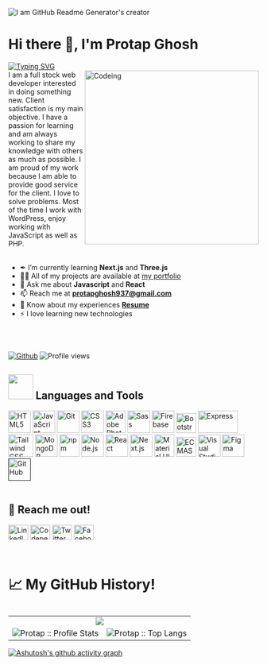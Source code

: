 ![I am GitHub Readme Generator's creator](https://www.digitaladlectio.com/wp-content/uploads/2020/04/New-PNC-Animated-Banners.gif)
# <h1 align=""> Hi there 👋, I'm Protap Ghosh </h1>
[![Typing SVG](https://readme-typing-svg.herokuapp.com?font=Oleo+Script+Swash+Caps&size=22&pause=1000&color=F26624&width=435&lines=Full+Stack+Web+Developer)](https://git.io/typing-svg)
<br/>
<img align="right" height="" width="350" alt="Codeing" src="https://moldech.com/wp-content/uploads/2022/07/96143-developer.gif">
I am a full stock web developer interested in doing something new. Client satisfaction is my main objective. I have a passion for learning and am always working to share my knowledge with others as much as possible. I am proud of my work because I am able to provide good service for the client. I love to solve problems. Most of the time I work with WordPress, enjoy working with JavaScript as well as PHP.
<br/>
<br/>


- ✒ I’m currently learning <strong>Next.js</strong> and <strong>Three.js</strong>
- 👨‍💻 All of my projects are available at <a href="https://protap-ghosh.web.app" target="_blank">my portfolio</a>
- 💬 Ask me about <strong>Javascript</strong> and <strong>React</strong> 
- 📫 Reach me at <strong>protapghosh937@gmail.com</strong>
- 📄 Know about my experiences <strong><a href="https://drive.google.com/file/d/1xRWSXTv3n0YHHEz5875zBqxsWb_8Mlzx/view?usp=sharing" target="_blank">Resume</a></strong>
- ⚡ I love learning new technologies

<br/>
<br/>

[![Github](https://img.shields.io/github/followers/protapkrghosh?label=Follow&style=social)](https://github.com/protapkrghosh)&nbsp;![Profile views](https://gpvc.arturio.dev/protapkrghosh)

## <span><img src = "https://media2.giphy.com/media/QssGEmpkyEOhBCb7e1/giphy.gif?cid=ecf05e47a0n3gi1bfqntqmob8g9aid1oyj2wr3ds3mg700bl&rid=giphy.gif" width='50' />&nbsp;Languages and Tools</span>

<div align="left">
 <a href="https://www.w3.org/TR/html5/"><img src="https://github.com/get-icon/geticon/raw/master/icons/html-5.svg" alt="HTML5" height="45"></a>
 <a href="https://developer.mozilla.org/en-US/docs/Web/JavaScript"><img src="https://github.com/get-icon/geticon/raw/master/icons/javascript.svg" alt="JavaScript" width="45px" height="45"></a>
 <a href="https://git-scm.com/"><img src="https://github.com/get-icon/geticon/raw/master/icons/git-icon.svg" alt="Git" height="45px"></a>
 <a href="https://www.w3.org/TR/CSS/"><img src="https://github.com/get-icon/geticon/raw/master/icons/css-3.svg" alt="CSS3" height="45px"></a>
 <a href="https://www.adobe.com/products/photoshop.html"><img src="https://github.com/get-icon/geticon/raw/master/icons/adobe-photoshop.svg" alt="Adobe Photoshop" width="40px" height="45px"></a>
 <a href="https://sass-lang.com"><img src="https://github.com/get-icon/geticon/raw/master/icons/sass.svg" alt="Sass" height="45px"></a>
 <a href="https://www.firebase.com"><img src="https://github.com/get-icon/geticon/raw/master/icons/firebase.svg" alt="Firebase" height="45px"></a>
 <a href="https://getbootstrap.com"><img src="https://upload.wikimedia.org/wikipedia/commons/thumb/b/b2/Bootstrap_logo.svg/800px-Bootstrap_logo.svg.png" alt="Bootstrap" height="40px"></a>
 <a href="https://expressjs.com"><img src="https://cdn.worldvectorlogo.com/logos/express-109.svg" alt="Express" width="80px" height="45px"></a>
 <a href="https://tailwindcss.com"><img src="https://github.com/get-icon/geticon/raw/master/icons/tailwindcss-icon.svg" alt="Tailwind CSS" width="50px" height="45px"></a>
 <a href="https://www.mongodb.org"><img src="https://github.com/get-icon/geticon/raw/master/icons/mongodb-icon.svg" alt="MongoDB" height="45px"></a>
 <a href="https://www.npmjs.com"><img src="https://github.com/get-icon/geticon/raw/master/icons/npm.svg" alt="npm" width="40px" height="45px"></a>
 <a href="https://nodejs.org"><img src="https://github.com/get-icon/geticon/raw/master/icons/nodejs-icon.svg" alt="Node.js" height="45px"></a>
 <a href="https://reactjs.org"><img src="https://github.com/get-icon/geticon/raw/master/icons/react.svg" alt="React" width="45px" height="45px"></a>
 <a href="https://nextjs.org"><img src="https://github.com/get-icon/geticon/raw/master/icons/nextjs-icon.svg" alt="Next.js" height="45px"></a>
 <a href="https://material-ui.com"><img src="https://github.com/get-icon/geticon/raw/master/icons/material-ui.svg" alt="Material UI" width="40px" height="45px"></a>
 <a href="https://tc39.es/ecma262"><img src="https://static.javatpoint.com/tutorial/es6/images/es6-tutorial.png" alt="ECMAScript 6" width="40px" height="40px"></a>
 <a href="https://code.visualstudio.com"><img src="https://github.com/get-icon/geticon/raw/master/icons/visual-studio-code.svg" alt="Visual Studio Code" height="45px"></a>
 <a href="https://www.figma.com"><img src="https://cdn-icons-png.flaticon.com/512/5968/5968705.png" alt="Figma" height="45px"></a>
 <a href=""><img src="https://cdn-icons-png.flaticon.com/512/25/25231.png" alt="GitHub" height="45px"></a>
</div>

<br/>

<h2 align="left">🤝 Reach me out!</h2>
<p align="left">
 <a href="https://www.linkedin.com/in/protapghosh"><img align="center" src="https://raw.githubusercontent.com/yushi1007/yushi1007/main/images/linkedin.svg" alt="LinkedIn" height="30" width="40px"/></a>
<a href="https://codepen.io/protap9ghosh" target="blank"><img align="center" src="https://raw.githubusercontent.com/rahuldkjain/github-profile-readme-generator/master/src/images/icons/Social/codepen.svg" alt="Codepen" height="30" width="40" /></a>
<a href="https://twitter.com/protapkrghosh" target="blank"><img align="center" src="https://raw.githubusercontent.com/rahuldkjain/github-profile-readme-generator/master/src/images/icons/Social/twitter.svg" alt="Twitter" height="30" width="40" /></a>
<a href="https://fb.com/protapkrghosh" target="blank"><img align="center" src="https://raw.githubusercontent.com/rahuldkjain/github-profile-readme-generator/master/src/images/icons/Social/facebook.svg" alt="Facebook" height="30" width="40" /></a>
</p> 
<br/>

<p align="left">
   <table align="left">
   <h1 align="left">📈 My GitHub History!</h1>
    <tr>
        <td colspan="2" align="center"><img src="http://github-readme-streak-stats.herokuapp.com?user=protapkrghosh&theme=blood-dark&fire=CC55FF&stroke=FFFE2F&ring=3FB984&background=102B43&currStreakLabel=21DEEA&currStreakNum=FF9A3E&sideNums=B1E0FF&sideLabels=2995BE&dates=36CE6D" /></td>
     </tr>
     <tr >
       <td><img alt="Protap :: Profile Stats" src="https://github-readme-stats.vercel.app/api?username=protapkrghosh&show_icons=true&theme=tokyonight" /></td>
       <td><img alt="Protap :: Top Langs" src="https://github-readme-stats.vercel.app/api/top-langs/?username=protapkrghosh&layout=compact&theme=nord" /></td>
     </tr>
     
   </table>
</p>

<!-- ![GitHub Activity Graph](https://activity-graph.herokuapp.com/graph?username=protapkrghosh) -->
[![Ashutosh's github activity graph](https://github-readme-activity-graph.cyclic.app/graph?username=protapkrghosh&theme=cobalt)](https://github.com/protapkrghosh/github-readme-activity-graph)
